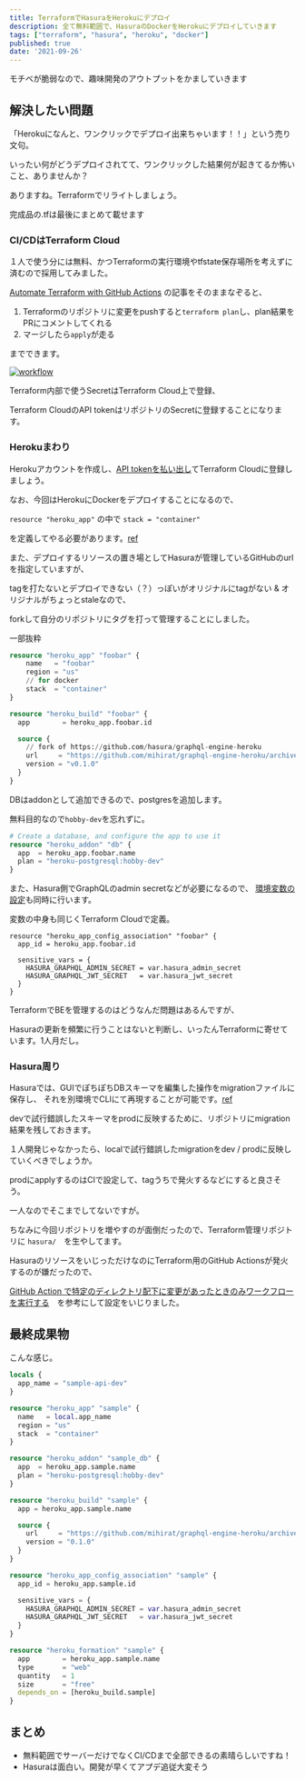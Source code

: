 ```yaml
---
title: TerraformでHasuraをHerokuにデプロイ
description: 全て無料範囲で、HasuraのDockerをHerokuにデプロイしていきます
tags: ["terraform", "hasura", "heroku", "docker"]
published: true
date: '2021-09-26'
---
```


モチベが脆弱なので、趣味開発のアウトプットをかましていきます

## 解決したい問題

「Herokuになんと、ワンクリックでデプロイ出来ちゃいます！！」という売り文句。

いったい何がどうデプロイされてて、ワンクリックした結果何が起きてるか怖いこと、ありませんか？

ありますね。Terraformでリライトしましょう。

完成品の.tfは最後にまとめて載せます

### CI/CDはTerraform Cloud

１人で使う分には無料、かつTerraformの実行環境やtfstate保存場所を考えずに済むので採用してみました。

[Automate Terraform with GitHub Actions](https://learn.hashicorp.com/tutorials/terraform/github-actions)
の記事をそのままなぞると、

1. Terraformのリポジトリに変更をpushすると`terraform plan`し、plan結果をPRにコメントしてくれる
2. マージしたら`apply`が走る

までできます。

[![workflow](https://learn.hashicorp.com/img/terraform/automation/tfc-gh-actions-workflow.png)](https://learn.hashicorp.com/img/terraform/automation/tfc-gh-actions-workflow.png)

Terraform内部で使うSecretはTerraform Cloud上で登録、

Terraform CloudのAPI tokenはリポジトリのSecretに登録することになります。


### Herokuまわり

Herokuアカウントを作成し、[API tokenを払い出し](https://devcenter.heroku.com/ja/articles/using-terraform-with-heroku#obtaining-an-authorization-token)てTerraform Cloudに登録しましょう。

なお、今回はHerokuにDockerをデプロイすることになるので、

`resource "heroku_app"` の中で `stack = "container"` 

を定義してやる必要があります。[ref](https://registry.terraform.io/providers/heroku/heroku/latest/docs/resources/build#building-with-docker)

また、デプロイするリソースの置き場としてHasuraが管理しているGitHubのurlを指定していますが、

tagを打たないとデプロイできない（？）っぽいがオリジナルにtagがない & オリジナルがちょっとstaleなので、

forkして自分のリポジトリにタグを打って管理することにしました。

一部抜粋

```terraform
resource "heroku_app" "foobar" {
    name   = "foobar"
    region = "us"
    // for docker
    stack  = "container"
}

resource "heroku_build" "foobar" {
  app        = heroku_app.foobar.id

  source {
    // fork of https://github.com/hasura/graphql-engine-heroku
    url     = "https://github.com/mihirat/graphql-engine-heroku/archive/v0.1.0.tar.gz"
    version = "v0.1.0"
  }
}
```

DBはaddonとして追加できるので、postgresを追加します。

無料目的なので`hobby-dev`を忘れずに。

```terraform
# Create a database, and configure the app to use it
resource "heroku_addon" "db" {
  app  = heroku_app.foobar.name
  plan = "heroku-postgresql:hobby-dev"
}
```

また、Hasura側でGraphQLのadmin secretなどが必要になるので、
[環境変数の設定](https://registry.terraform.io/providers/heroku/heroku/latest/docs/resources/app_config_association)も同時に行います。

変数の中身も同じくTerraform Cloudで定義。

```
resource "heroku_app_config_association" "foobar" {
  app_id = heroku_app.foobar.id

  sensitive_vars = {
    HASURA_GRAPHQL_ADMIN_SECRET = var.hasura_admin_secret
    HASURA_GRAPHQL_JWT_SECRET   = var.hasura_jwt_secret
  }
}
```

TerraformでBEを管理するのはどうなんだ問題はあるんですが、

Hasuraの更新を頻繁に行うことはないと判断し、いったんTerraformに寄せています。1人月だし。

### Hasura周り

Hasuraでは、GUIでぽちぽちDBスキーマを編集した操作をmigrationファイルに保存し、
それを別環境でCLIにて再現することが可能です。[ref](https://zenn.dev/takaonarikawa/articles/9a1ecfadd7df3a)

devで試行錯誤したスキーマをprodに反映するために、リポジトリにmigration結果を残しておきます。

１人開発じゃなかったら、localで試行錯誤したmigrationをdev / prodに反映していくべきでしょうか。

prodにapplyするのはCIで設定して、tagうちで発火するなどにすると良さそう。

一人なのでそこまでしてないですが。

ちなみに今回リポジトリを増やすのが面倒だったので、Terraform管理リポジトリに `hasura/`　を生やしてます。

HasuraのリソースをいじっただけなのにTerraform用のGitHub Actionsが発火するのが嫌だったので、

[GitHub Action で特定のディレクトリ配下に変更があったときのみワークフローを実行する](https://blog.35d.jp/2020-09-29-github-actions-path)　を参考にして設定をいじりました。



## 最終成果物

こんな感じ。

```terraform
locals {
  app_name = "sample-api-dev"
}

resource "heroku_app" "sample" {
  name   = local.app_name
  region = "us"
  stack  = "container"
}

resource "heroku_addon" "sample_db" {
  app  = heroku_app.sample.name
  plan = "heroku-postgresql:hobby-dev"
}

resource "heroku_build" "sample" {
  app = heroku_app.sample.name

  source {
    url     = "https://github.com/mihirat/graphql-engine-heroku/archive/v0.1.0.tar.gz"
    version = "0.1.0"
  }
}

resource "heroku_app_config_association" "sample" {
  app_id = heroku_app.sample.id

  sensitive_vars = {
    HASURA_GRAPHQL_ADMIN_SECRET = var.hasura_admin_secret
    HASURA_GRAPHQL_JWT_SECRET   = var.hasura_jwt_secret
  }
}

resource "heroku_formation" "sample" {
  app        = heroku_app.sample.name
  type       = "web"
  quantity   = 1
  size       = "free"
  depends_on = [heroku_build.sample]
}

```

## まとめ

- 無料範囲でサーバーだけでなくCI/CDまで全部できるの素晴らしいですね！
- Hasuraは面白い。開発が早くてアプデ追従大変そう
